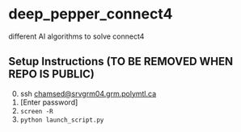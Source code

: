 

# deep_pepper_connect4
different AI algorithms to solve connect4
 
## Setup Instructions (TO BE REMOVED WHEN REPO IS PUBLIC)

0.  ssh chamsed@srvgrm04.grm.polymtl.ca
1. [Enter password]
2. `screen -R`
3. `python launch_script.py`
